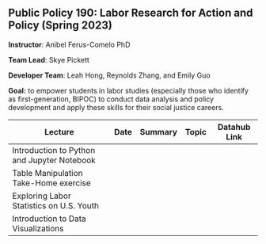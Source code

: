 ## Public Policy 190: Labor Research for Action and Policy (Spring 2023)

**Instructor**: Anibel Ferus-Comelo PhD

**Team Lead**: Skye Pickett

**Developer Team**: Leah Hong, Reynolds Zhang, and Emily Guo

**Goal:** to empower students in labor studies (especially those who identify as first-generation, BIPOC) to conduct data analysis and policy development and apply these skills for their social justice careers.

| Lecture         | Date       | Summary                                     | Topic                 | Datahub Link       |
|-----------------|------------|---------------------------------------------|-----------------------|--------------------|
| Introduction to Python and Jupyter Notebook |  |     |  | 
| Table Manipulation Take-Home exercise |  |     |  | 
| Exploring Labor Statistics on U.S. Youth |  |     |  | 
| Introduction to Data Visualizations |  |     |  | 




